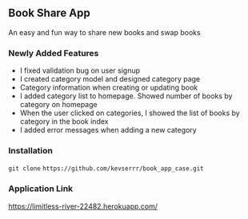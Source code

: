 ## Book Share App

An easy and fun way to share new books and swap books

### Newly Added Features

* I fixed validation bug on user signup
* I created category model and designed category page
* Category information when creating or updating book
* I added category list to homepage. Showed number of books by category on homepage
* When the user clicked on categories, I showed the list of books by category in the book index 
* I added error messages when adding a new category

### Installation

`git clone` `https://github.com/kevserrr/book_app_case.git`

### Application Link

https://limitless-river-22482.herokuapp.com/
